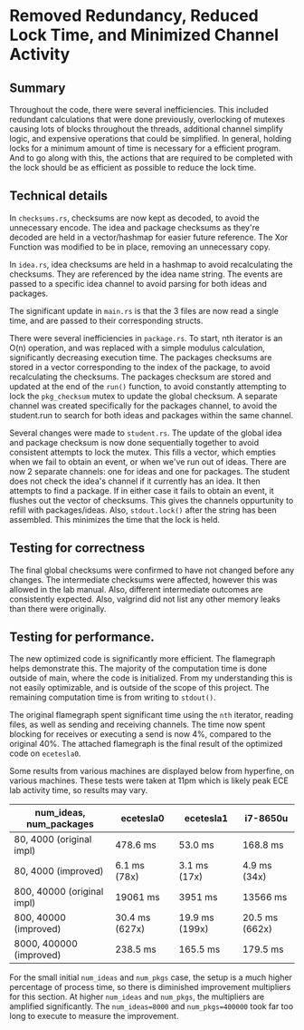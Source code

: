 # Removed Redundancy, Reduced Lock Time, and Minimized Channel Activity

## Summary
<!-- A one-paragraph high-level description of the work done. -->

Throughout the code, there were several inefficiencies. This included redundant calculations that were done previously, overlocking of mutexes causing lots of blocks throughout the threads, additional channel simplify logic, and expensive operations that could be simplified. In general, holding locks for a minimum amount of time is necessary for a efficient program. And to go along with this, the actions that are required to be completed with the lock should be as efficient as possible to reduce the lock time.

## Technical details
<!-- Anything interesting or noteworthy for the reviewer about how the work is done (3-5 paragraphs) -->

In `checksums.rs`, checksums are now kept as decoded, to avoid the unnecessary encode. The idea and package checksums as they're decoded are held in a vector/hashmap for easier future reference. The Xor Function was modified to be in place, removing an unnecessary copy.

In `idea.rs`, idea checksums are held in a hashmap to avoid recalculating the checksums. They are referenced by the idea name string. The events are passed to a specific idea channel to avoid parsing for both ideas and packages.

The significant update in `main.rs` is that the 3 files are now read a single time, and are passed to their corresponding structs.

There were several inefficiencies in `package.rs`. To start, nth iterator is an O(n) operation, and was replaced with a simple modulus calculation, significantly decreasing execution time. The packages checksums are stored in a vector corresponding to the index of the package, to avoid recalculating the checksums. The packages checksum are stored and updated at the end of the `run()` function, to avoid constantly attempting to lock the `pkg_checksum` mutex to update the global checksum. A separate channel was created specifically for the packages channel, to avoid the student.run to search for both ideas and packages within the same channel.

Several changes were made to `student.rs`. The update of the global idea and package checksum is now done sequentially together to avoid consistent attempts to lock the mutex. This fills a vector, which empties when we fail to obtain an event, or when we've run out of ideas. There are now 2 separate channels: one for ideas and one for packages. The student does not check the idea's channel if it currently has an idea. It then attempts to find a package. If in either case it fails to obtain an event, it flushes out the vector of checksums. This gives the channels oppurtunity to refill with packages/ideas. Also, `stdout.lock()` after the string has been assembled. This minimizes the time that the lock is held.

## Testing for correctness
<!-- Something about how you tested this code for correctness and know it works (about 1 paragraph). -->

The final global checksums were confirmed to have not changed before any changes. The intermediate checksums were affected, however this was allowed in the lab manual. Also, different intermediate outcomes are consistently expected. Also, valgrind did not list any other memory leaks than there were originally.

## Testing for performance.
<!-- Something about how you tested this code for performance and know it is faster (about 3 paragraphs, referring to the flamegraph as appropriate.) -->

The new optimized code is significantly more efficient. The flamegraph helps demonstrate this. The majority of the computation time is done outside of main, where the code is initialized. From my understanding this is not easily optimizable, and is outside of the scope of this project. The remaining computation time is from writing to `stdout()`.

The original flamegraph spent significant time using the `nth` iterator, reading files, as well as sending and receiving channels. The time now spent blocking for receives or executing a send is now 4%, compared to the original 40%. The attached flamegraph is the final result of the optimized code on `ecetesla0`.

Some results from various machines are displayed below from hyperfine, on various machines. These tests were taken at 11pm which is likely peak ECE lab activity time, so results may vary.


| num_ideas, num_packages    | ecetesla0      | ecetesla1      | i7-8650u       |
| -------------------------- | -------------- | -------------- | -------------- |
| 80, 4000 (original impl)   | 478.6 ms       | 53.0 ms        | 168.8 ms       |
| 80, 4000 (improved)        | 6.1 ms (78x)   | 3.1 ms (17x)   | 4.9 ms (34x)   |
| 800, 40000 (original impl) | 19061 ms       | 3951 ms        | 13566 ms       |
| 800, 40000 (improved)      | 30.4 ms (627x) | 19.9 ms (199x) | 20.5 ms (662x) |
| 8000, 400000 (improved)    | 238.5 ms       | 165.5 ms       | 179.5 ms       |

For the small initial `num_ideas` and `num_pkgs` case, the setup is a much higher percentage of process time, so there is diminished improvement multipliers for this section. At higher `num_ideas` and `num_pkgs`, the multipliers are amplified significantly. The `num_ideas=8000` and `num_pkgs=400000` took far too long to execute to measure the improvement.
